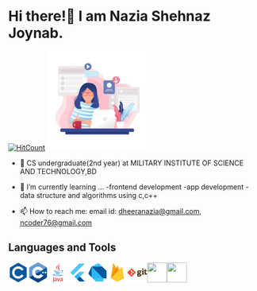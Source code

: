 
<h1>Hi there!👋 I am Nazia Shehnaz Joynab.</h1> 
                
  
[![HitCount](http://hits.dwyl.com/Geek-a-Byte/Geek-a-Byte.svg)](http://hits.dwyl.com/Geek-a-Byte/Geek-a-Byte)
<img src="./femaledeveloper.jpg" alt="" width="200" height="200"/>

- :school: CS undergraduate(2nd year) at MILITARY INSTITUTE OF SCIENCE AND TECHNOLOGY,BD


- 🌱 I’m currently learning ...
-frontend development
-app development 
-data structure and algorithms using c,c++  




- 📫 How to reach me:
email id: dheeranazia@gmail.com,
          ncoder76@gmail.com
          
<h2>Languages and Tools</h2>

<img src="https://raw.githubusercontent.com/devicons/devicon/master/icons/c/c-plain.svg" alt="" width="40" height="40"/><img src="https://raw.githubusercontent.com/github/explore/master/topics/cpp/cpp.png" alt="" width="40" height="40"/><img src="https://raw.githubusercontent.com/devicons/devicon/master/icons/java/java-original-wordmark.svg" alt="" width="40" height="40"/><img src="https://raw.githubusercontent.com/github/explore/master/topics/flutter/flutter.png" alt="" width="40" height="40"/><img src="https://raw.githubusercontent.com/github/explore/master/topics/dart/dart.png" alt="" width="40" height="40"/><img src="https://raw.githubusercontent.com/github/explore/master/topics/firebase/firebase.png" alt="" width="40" height="40"/><img src="https://raw.githubusercontent.com/github/explore/master/topics/git/git.png" alt="" width="40" height="40"/><img src="https://lh3.googleusercontent.com/proxy/WgCu3ci-p3AounhjXQc4JatDV9n7-1KUhjFRNgpXJq1hxlLpWVTXg-C9dOSMPLoGkuVoZPWj7br7nV8Er2vrN84ShDUjT-6P2ScrfvEDsriKcSc56V5QZIT3BZZ0i-eXA-t6HbUpnrpzBFtBXIXr2aPj3eM3" alt="" width="40" height="40"/><img src="https://cdn.pixabay.com/photo/2017/08/05/11/16/logo-2582748_1280.png" alt="" width="40" height="40"/>



